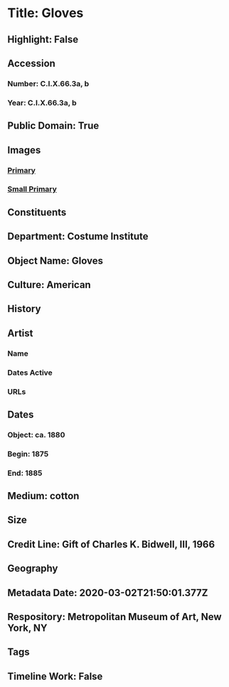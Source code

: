 # Title: Gloves
## Highlight: False
## Accession
### Number: C.I.X.66.3a, b
### Year: C.I.X.66.3a, b
## Public Domain: True
## Images
### [Primary](https://images.metmuseum.org/CRDImages/ci/original/CIX66.3ab_F.jpg)
### [Small Primary](https://images.metmuseum.org/CRDImages/ci/web-large/CIX66.3ab_F.jpg)
## Constituents
## Department: Costume Institute
## Object Name: Gloves
## Culture: American
## History
## Artist
### Name
### Dates Active
### URLs
## Dates
### Object: ca. 1880
### Begin: 1875
### End: 1885
## Medium: cotton
## Size
## Credit Line: Gift of Charles K. Bidwell, III, 1966
## Geography
## Metadata Date: 2020-03-02T21:50:01.377Z
## Respository: Metropolitan Museum of Art, New York, NY
## Tags
## Timeline Work: False
